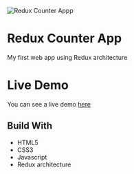 ![Redux Counter Appp](https://rqueiroz.netlify.com/static/redux-counter-7bc3a785e5e7dea2f72744e34d788b09.jpg)
#  Redux Counter App

My first web app using Redux architecture

# Live Demo
You can see a  live demo [here](https://reduxjs-counter.netlify.com/)

## Build With

* HTML5
* CSS3
* Javascript
* Redux architecture
